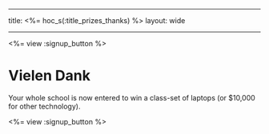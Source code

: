 * * *

title: <%= hoc_s(:title_prizes_thanks) %> layout: wide

* * *

<%= view :signup_button %>

# Vielen Dank

Your whole school is now entered to win a class-set of laptops (or $10,000 for other technology).

<%= view :signup_button %>